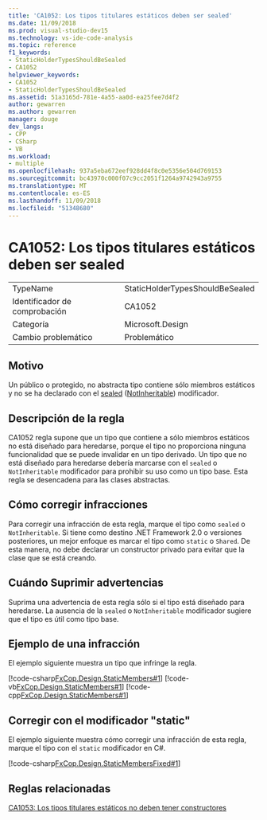 ```yaml
---
title: 'CA1052: Los tipos titulares estáticos deben ser sealed'
ms.date: 11/09/2018
ms.prod: visual-studio-dev15
ms.technology: vs-ide-code-analysis
ms.topic: reference
f1_keywords:
- StaticHolderTypesShouldBeSealed
- CA1052
helpviewer_keywords:
- CA1052
- StaticHolderTypesShouldBeSealed
ms.assetid: 51a3165d-781e-4a55-aa0d-ea25fee7d4f2
author: gewarren
ms.author: gewarren
manager: douge
dev_langs:
- CPP
- CSharp
- VB
ms.workload:
- multiple
ms.openlocfilehash: 937a5eba672eef928dd4f8c0e5356e504d769153
ms.sourcegitcommit: bc43970c000f07c9cc2051f1264a9742943a9755
ms.translationtype: MT
ms.contentlocale: es-ES
ms.lasthandoff: 11/09/2018
ms.locfileid: "51348680"
---
```

# <a name="ca1052-static-holder-types-should-be-sealed"></a>CA1052: Los tipos titulares estáticos deben ser sealed

|||
|-|-|
|TypeName|StaticHolderTypesShouldBeSealed|
|Identificador de comprobación|CA1052|
|Categoría|Microsoft.Design|
|Cambio problemático|Problemático|

## <a name="cause"></a>Motivo

Un público o protegido, no abstracta tipo contiene sólo miembros estáticos y no se ha declarado con el [sealed](/dotnet/csharp/language-reference/keywords/sealed) ([NotInheritable](/dotnet/visual-basic/language-reference/modifiers/notinheritable)) modificador.

## <a name="rule-description"></a>Descripción de la regla

CA1052 regla supone que un tipo que contiene a sólo miembros estáticos no está diseñado para heredarse, porque el tipo no proporciona ninguna funcionalidad que se puede invalidar en un tipo derivado. Un tipo que no está diseñado para heredarse debería marcarse con el `sealed` o `NotInheritable` modificador para prohibir su uso como un tipo base. Esta regla se desencadena para las clases abstractas.

## <a name="how-to-fix-violations"></a>Cómo corregir infracciones

Para corregir una infracción de esta regla, marque el tipo como `sealed` o `NotInheritable`. Si tiene como destino .NET Framework 2.0 o versiones posteriores, un mejor enfoque es marcar el tipo como `static` o `Shared`. De esta manera, no debe declarar un constructor privado para evitar que la clase que se está creando.

## <a name="when-to-suppress-warnings"></a>Cuándo Suprimir advertencias

Suprima una advertencia de esta regla sólo si el tipo está diseñado para heredarse. La ausencia de la `sealed` o `NotInheritable` modificador sugiere que el tipo es útil como tipo base.

## <a name="example-of-a-violation"></a>Ejemplo de una infracción

El ejemplo siguiente muestra un tipo que infringe la regla.

[!code-csharp[FxCop.Design.StaticMembers#1](../code-quality/codesnippet/CSharp/ca1052-static-holder-types-should-be-sealed_1.cs)]
[!code-vb[FxCop.Design.StaticMembers#1](../code-quality/codesnippet/VisualBasic/ca1052-static-holder-types-should-be-sealed_1.vb)]
[!code-cpp[FxCop.Design.StaticMembers#1](../code-quality/codesnippet/CPP/ca1052-static-holder-types-should-be-sealed_1.cpp)]

## <a name="fix-with-the-static-modifier"></a>Corregir con el modificador "static"

El ejemplo siguiente muestra cómo corregir una infracción de esta regla, marque el tipo con el `static` modificador en C#.

[!code-csharp[FxCop.Design.StaticMembersFixed#1](../code-quality/codesnippet/CSharp/ca1052-static-holder-types-should-be-sealed_2.cs)]

## <a name="related-rules"></a>Reglas relacionadas

[CA1053: Los tipos titulares estáticos no deben tener constructores](../code-quality/ca1053-static-holder-types-should-not-have-constructors.md)